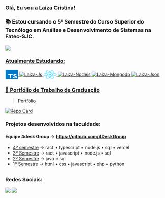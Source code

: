 ### Olá, Eu sou a Laiza Cristina!

<h3 >📚 Estou cursando o 5º Semestre do Curso Superior do Tecnólogo em Análise e Desenvolvimento de Sistemas na Fatec-SJC.</h3>
<div alinhar = "centro">
 <a href="https://github.com/LaizaCristina">
 <img align="center" height="190em"  src="https://github-readme-stats.vercel.app/api/top-langs/?username=LaizaCristina&layout=compact&langs_count=16&theme=radical"/>

 <h3>Atualmente Estudando:</h3>
 <img align="center" alt="Laiza-Ts" height="30" width="40" src="https://raw.githubusercontent.com/devicons/devicon/master/icons/typescript/typescript-plain.svg">
 <img align="center" alt="Laiza-Js" height="30" width="40" src="https://cdn.jsdelivr.net/gh/devicons/devicon@latest/icons/javascript/javascript-original.svg" />
 <img align="center" alt="Laiza-React" height="30" width="40" src="https://raw.githubusercontent.com/devicons/devicon/master/icons/react/react-original.svg">
 <img align="center" alt="Laiza-Nodejs" height="30" width="40" src="https://cdn.jsdelivr.net/gh/devicons/devicon/icons/nodejs/nodejs-original.svg">
 <img align="center" alt="Laiza-Mongodb" height="30" width="40" src="https://cdn.jsdelivr.net/gh/devicons/devicon@latest/icons/mongodb/mongodb-plain-wordmark.svg" />
 <img align="center" alt="Laiza-Json" height="30" width="40" src="https://cdn.jsdelivr.net/gh/devicons/devicon@latest/icons/json/json-plain.svg" />
</div>
         

### :page_with_curl: Portfólio de Trabalho de Graduação
> [Portfólio](https://github.com/LaizaCristina/Portifolio-TG)

[![Repo Card](https://github-readme-stats.vercel.app/api/pin/?username=LaizaCristina&repo=Portifolio-TG&bg_color=000&border_color=30A3DC&show_icons=true&icon_color=30A3DC&title_color=E94D5F&text_color=FFF)]([https://github.com/SEUUSERNAME/SEUREPOSITORIO](https://github.com/LaizaCristina/Portifolio-TG))

### Projetos desenvolvidos na faculdade:
 
#### Equipe 4desk Group → https://github.com/4DeskGroup
 * [4º semestre](https://github.com/LaizaCristina/api-4-semestre-Greenneat) → ract • typescript • node.js • sql • vercel
 * [3º Semestre](https://github.com/LaizaCristina/code-fatec-api-3-semestre-Visiona) → ract • javascript • node.js • sql
 * [2º Semestre](https://github.com/LaizaCristina/code-fatec-api-2-semestre-TrackCash) → java • sql
 * [1º Semestre](https://github.com/LaizaCristina/code-fatec-api-1-semestre) → html • css • javascript • php • python
##
  ### Redes Sociais:
  <a href = "mailto:laizacristinamt@gmail.com"><img src="https://img.shields.io/badge/-Gmail-%23333?style=for-the-badge&logo=gmail&logoColor=white" target="_blank"></a>
  <a href="https://www.linkedin.com/in/laiza-cristina-machado-zaic-truyts-476223252" target="_blank"><img src="https://img.shields.io/badge/-LinkedIn-%230077B5?style=for-the-badge&logo=linkedin&logoColor=white" target="_blank"></a> 
